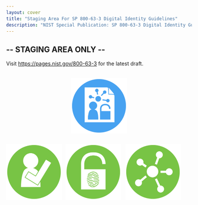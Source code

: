 ```yaml
---
layout: cover
title: "Staging Area For SP 800-63-3 Digital Identity Guidelines"
description: "NIST Special Publication: SP 800-63-3 Digital Identity Guidelines"
---
```

<section class="home home-title" markdown="1">

# -- STAGING AREA ONLY --

Visit <https://pages.nist.gov/800-63-3> for the latest draft.  <br><br>


</section>
<section class="home home-about" markdown="1">
<div class="section-container" markdown="1">
<div class="index-section-content" markdown="1">

  <a href="sp800-63-3.html"><img src="assets/63.png" style="display:block; margin: 0 auto; width: 30%;  margin-bottom: 2em;"/></a>

  <a href="sp800-63a.html"><img src="assets/63a.png" style="float: left; width: 30%; margin-right: 2%; margin-bottom: 0.5em;"/></a>

  <a href="sp800-63b.html"><img src="assets/63b.png" style="float: left; width: 30%; margin-right: 2%; margin-bottom: 0.5em;"/></a>

  <a href="sp800-63c.html"><img src="assets/63c.png" style="float: left; width: 30%; margin-right: 2%; margin-bottom: 0.5em;"/></a>

</div>
</div>
</section>

